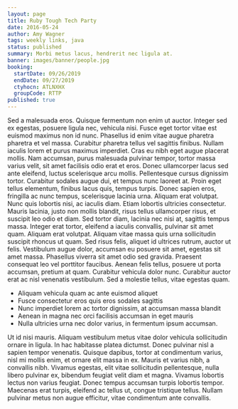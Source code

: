```yaml
---
layout: page
title: Ruby Tough Tech Party
date: 2016-05-24
author: Amy Wagner
tags: weekly links, java
status: published
summary: Morbi metus lacus, hendrerit nec ligula at.
banner: images/banner/people.jpg
booking:
  startDate: 09/26/2019
  endDate: 09/27/2019
  ctyhocn: ATLNXHX
  groupCode: RTTP
published: true
---
```

Sed a malesuada eros. Quisque fermentum non enim ut auctor. Integer sed ex egestas, posuere ligula nec, vehicula nisi. Fusce eget tortor vitae est euismod maximus non id nunc. Phasellus id enim vitae augue pharetra pharetra et vel massa. Curabitur pharetra tellus vel sagittis finibus. Nullam iaculis lorem et purus maximus imperdiet. Cras eu nibh eget augue placerat mollis. Nam accumsan, purus malesuada pulvinar tempor, tortor massa varius velit, sit amet facilisis odio erat et eros. Donec ullamcorper lacus sed ante eleifend, luctus scelerisque arcu mollis. Pellentesque cursus dignissim tortor. Curabitur sodales augue dui, et tempus nunc laoreet at. Proin eget tellus elementum, finibus lacus quis, tempus turpis. Donec sapien eros, fringilla ac nunc tempus, scelerisque lacinia urna. Aliquam erat volutpat. Nunc quis lobortis nisi, ac iaculis diam.
Etiam lobortis ultricies consectetur. Mauris lacinia, justo non mollis blandit, risus tellus ullamcorper risus, et suscipit leo odio et diam. Sed tortor diam, lacinia nec nisi at, sagittis tempus massa. Integer erat tortor, eleifend a iaculis convallis, pulvinar sit amet quam. Aliquam erat volutpat. Aliquam vitae massa quis urna sollicitudin suscipit rhoncus ut quam. Sed risus felis, aliquet id ultrices rutrum, auctor ut felis. Vestibulum augue dolor, accumsan eu posuere sit amet, egestas sit amet massa. Phasellus viverra sit amet odio sed gravida. Praesent consequat leo vel porttitor faucibus. Aenean felis tellus, posuere ut porta accumsan, pretium at quam. Curabitur vehicula dolor nunc. Curabitur auctor erat ac nisl venenatis vestibulum. Sed a molestie tellus, vitae egestas quam.

* Aliquam vehicula quam ac ante euismod aliquet
* Fusce consectetur eros quis eros sodales sagittis
* Nunc imperdiet lorem ac tortor dignissim, at accumsan massa blandit
* Aenean in magna nec orci facilisis accumsan in eget mauris
* Nulla ultricies urna nec dolor varius, in fermentum ipsum accumsan.

Ut id nisi mauris. Aliquam vestibulum metus vitae dolor vehicula sollicitudin ornare in ligula. In hac habitasse platea dictumst. Donec pulvinar nisl a sapien tempor venenatis. Quisque dapibus, tortor at condimentum varius, nisl mi mollis enim, et ornare elit massa in ex. Mauris et varius nibh, a convallis nibh. Vivamus egestas, elit vitae sollicitudin pellentesque, nulla libero pulvinar ex, bibendum feugiat velit diam et magna. Vivamus lobortis lectus non varius feugiat. Donec tempus accumsan turpis lobortis tempor. Maecenas erat turpis, eleifend ac tellus ut, congue tristique tellus. Nullam pulvinar metus non augue efficitur, vitae condimentum ante convallis.

